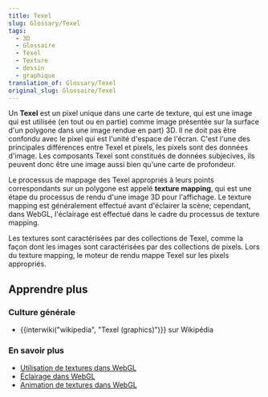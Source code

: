 ```yaml
---
title: Texel
slug: Glossary/Texel
tags:
  - 3D
  - Glossaire
  - Texel
  - Texture
  - dessin
  - graphique
translation_of: Glossary/Texel
original_slug: Glossaire/Texel
---
```

<p>Un <strong>Texel</strong> est un pixel unique dans une carte de texture, qui est une image qui est utilisée (en tout ou en partie) comme image présentée sur la surface d'un polygone dans une image rendue en part) 3D. Il ne doit pas être confondu avec le pixel qui est l'unité d'espace de l'écran. C'est l'une des principales différences entre Texel et pixels, les pixels sont des données d'image. Les composants Texel sont constitués de données subjecives, ils peuvent donc être une image aussi bien qu'une carte de profondeur.</p>

<p>Le processus de mappage des Texel appropriés à leurs points correspondants sur un polygone est appelé <strong>texture mapping</strong>, qui est une étape du processus de rendu d'une image 3D pour l'affichage. Le texture mapping est généralement effectué avant d'éclairer la scène; cependant, dans WebGL, l'éclairage est effectué dans le cadre du processus de texture mapping.</p>

<p>Les textures sont caractérisées par des collections de Texel, comme la façon dont les images sont caractérisées par des collections de pixels. Lors du texture mapping, le moteur de rendu mappe Texel sur les pixels appropriés.</p>

<h2 id="Apprendre_plus">Apprendre plus</h2>

<h3 id="Culture_générale">Culture générale</h3>

<ul>
 <li>{{interwiki("wikipedia", "Texel (graphics)")}} sur Wikipédia</li>
</ul>

<h3 id="En_savoir_plus">En savoir plus</h3>

<ul>
 <li><a href="/fr/docs/Web/API/WebGL_API/Tutorial/Using_textures_in_WebGL">Utilisation de textures dans WebGL</a></li>
 <li><a href="/fr/docs/Web/API/WebGL_API/Tutorial/Lighting_in_WebGL">Éclairage dans WebGL</a></li>
 <li><a href="/fr/docs/Web/API/WebGL_API/Tutorial/Animating_textures_in_WebGL">Animation de textures dans WebGL</a></li>
</ul>
